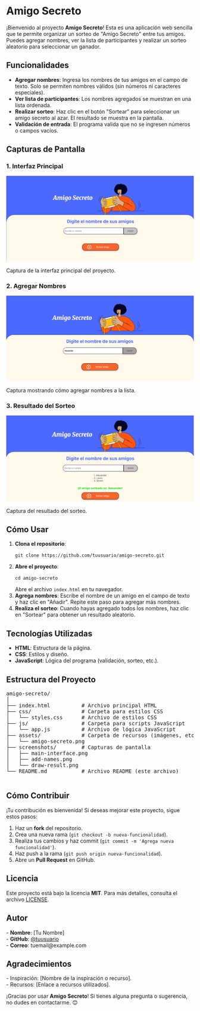 <!DOCTYPE html>
<html lang="es">
<head>
    <meta charset="UTF-8">
    <meta name="viewport" content="width=device-width, initial-scale=1.0">
    <link rel="stylesheet" href="css/styles.css">
</head>
<body>
    <h1>Amigo Secreto</h1>
    <p>
        ¡Bienvenido al proyecto <strong>Amigo Secreto</strong>! Esta es una aplicación web sencilla que te permite organizar un sorteo de "Amigo Secreto" entre tus amigos. Puedes agregar nombres, ver la lista de participantes y realizar un sorteo aleatorio para seleccionar un ganador.
    </p>
    <h2>Funcionalidades</h2>
    <ul>
        <li><strong>Agregar nombres</strong>: Ingresa los nombres de tus amigos en el campo de texto. Solo se permiten nombres válidos (sin números ni caracteres especiales).</li>
        <li><strong>Ver lista de participantes</strong>: Los nombres agregados se muestran en una lista ordenada.</li>
        <li><strong>Realizar sorteo</strong>: Haz clic en el botón "Sortear" para seleccionar un amigo secreto al azar. El resultado se muestra en la pantalla.</li>
        <li><strong>Validación de entrada</strong>: El programa valida que no se ingresen números o campos vacíos.</li>
    </ul>
    <h2>Capturas de Pantalla</h2>
    <h3>1. Interfaz Principal</h3>
    <img src="screenshots/main-interface.png" alt="Interfaz Principal" class="screenshot">
    <p>Captura de la interfaz principal del proyecto.</p>
    <h3>2. Agregar Nombres</h3>
    <img src="screenshots/add-names.png" alt="Agregar Nombres" class="screenshot">
    <p>Captura mostrando cómo agregar nombres a la lista.</p>
    <h3>3. Resultado del Sorteo</h3>
    <img src="screenshots/draw-result.png" alt="Resultado del Sorteo" class="screenshot">
    <p>Captura del resultado del sorteo.</p>
    <h2>Cómo Usar</h2>
    <ol>
        <li><strong>Clona el repositorio</strong>:
            <pre><code>git clone https://github.com/tuusuario/amigo-secreto.git</code></pre>
        </li>
        <li><strong>Abre el proyecto</strong>:
            <pre><code>cd amigo-secreto</code></pre>
            Abre el archivo <code>index.html</code> en tu navegador.
        </li>
        <li><strong>Agrega nombres</strong>:
            Escribe el nombre de un amigo en el campo de texto y haz clic en "Añadir". Repite este paso para agregar más nombres.
        </li>
        <li><strong>Realiza el sorteo</strong>:
            Cuando hayas agregado todos los nombres, haz clic en "Sortear" para obtener un resultado aleatorio.
        </li>
    </ol>
    <h2>Tecnologías Utilizadas</h2>
    <ul>
        <li><strong>HTML</strong>: Estructura de la página.</li>
        <li><strong>CSS</strong>: Estilos y diseño.</li>
        <li><strong>JavaScript</strong>: Lógica del programa (validación, sorteo, etc.).</li>
    </ul>
    <h2>Estructura del Proyecto</h2>
    <pre>
amigo-secreto/
│
├── index.html          # Archivo principal HTML
├── css/                # Carpeta para estilos CSS
│   └── styles.css      # Archivo de estilos CSS
├── js/                 # Carpeta para scripts JavaScript
│   └── app.js          # Archivo de lógica JavaScript
├── assets/             # Carpeta de recursos (imágenes, etc.)
│   └── amigo-secreto.png
├── screenshots/        # Capturas de pantalla
│   ├── main-interface.png
│   ├── add-names.png
│   └── draw-result.png
└── README.md           # Archivo README (este archivo)
    </pre>
    <h2>Cómo Contribuir</h2>
    <p>
        ¡Tu contribución es bienvenida! Si deseas mejorar este proyecto, sigue estos pasos:
    </p>
    <ol>
        <li>Haz un <strong>fork</strong> del repositorio.</li>
        <li>Crea una nueva rama (<code>git checkout -b nueva-funcionalidad</code>).</li>
        <li>Realiza tus cambios y haz commit (<code>git commit -m 'Agrega nueva funcionalidad'</code>).</li>
        <li>Haz push a la rama (<code>git push origin nueva-funcionalidad</code>).</li>
        <li>Abre un <strong>Pull Request</strong> en GitHub.</li>
    </ol>
    <h2>Licencia</h2>
    <p>
        Este proyecto está bajo la licencia <strong>MIT</strong>. Para más detalles, consulta el archivo <a href="LICENSE">LICENSE</a>.
    </p>
    <h2>Autor</h2>
    <p>
        - <strong>Nombre</strong>: [Tu Nombre]<br>
        - <strong>GitHub</strong>: <a href="https://github.com/tuusuario">@tuusuario</a><br>
        - <strong>Correo</strong>: tuemail@example.com
    </p>
    <h2>Agradecimientos</h2>
    <p>
        - Inspiración: [Nombre de la inspiración o recurso].<br>
        - Recursos: [Enlace a recursos utilizados].
    </p>
    <p>
        ¡Gracias por usar <strong>Amigo Secreto</strong>! Si tienes alguna pregunta o sugerencia, no dudes en contactarme. 😊
    </p>
</body>
</html>
